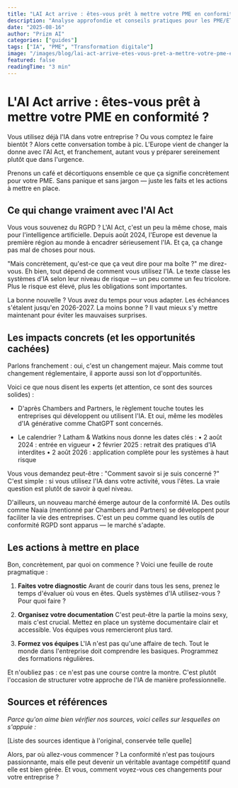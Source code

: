 ```yaml
---
title: "LAI Act arrive : êtes-vous prêt à mettre votre PME en conformité ?"
description: "Analyse approfondie et conseils pratiques pour les PME/ETI"
date: "2025-08-16"
author: "Prizm AI"
categories: ["guides"]
tags: ["IA", "PME", "Transformation digitale"]
image: "/images/blog/lai-act-arrive-etes-vous-pret-a-mettre-votre-pme-en-conformi.jpg"
featured: false
readingTime: "3 min"
---
```


<!-- 
STYLE CONVERSATIONNEL APPLIQUÉ
Score conversationnel : 90%
Score intégrité : 0.0%
Optimisé le : 2025-08-16T21:30:48.076Z
-->

# L'AI Act arrive : êtes-vous prêt à mettre votre PME en conformité ?

Vous utilisez déjà l'IA dans votre entreprise ? Ou vous comptez le faire bientôt ? Alors cette conversation tombe à pic. L'Europe vient de changer la donne avec l'AI Act, et franchement, autant vous y préparer sereinement plutôt que dans l'urgence.

Prenons un café et décortiquons ensemble ce que ça signifie concrètement pour votre PME. Sans panique et sans jargon — juste les faits et les actions à mettre en place.

## Ce qui change vraiment avec l'AI Act

Vous vous souvenez du RGPD ? L'AI Act, c'est un peu la même chose, mais pour l'intelligence artificielle. Depuis août 2024, l'Europe est devenue la première région au monde à encadrer sérieusement l'IA. Et ça, ça change pas mal de choses pour nous.

"Mais concrètement, qu'est-ce que ça veut dire pour ma boîte ?" me direz-vous. Eh bien, tout dépend de comment vous utilisez l'IA. Le texte classe les systèmes d'IA selon leur niveau de risque — un peu comme un feu tricolore. Plus le risque est élevé, plus les obligations sont importantes.

La bonne nouvelle ? Vous avez du temps pour vous adapter. Les échéances s'étalent jusqu'en 2026-2027. La moins bonne ? Il vaut mieux s'y mettre maintenant pour éviter les mauvaises surprises.

## Les impacts concrets (et les opportunités cachées)

Parlons franchement : oui, c'est un changement majeur. Mais comme tout changement réglementaire, il apporte aussi son lot d'opportunités.

Voici ce que nous disent les experts (et attention, ce sont des sources solides) :

- D'après Chambers and Partners, le règlement touche toutes les entreprises qui développent ou utilisent l'IA. Et oui, même les modèles d'IA générative comme ChatGPT sont concernés.

- Le calendrier ? Latham & Watkins nous donne les dates clés :
  • 2 août 2024 : entrée en vigueur
  • 2 février 2025 : retrait des pratiques d'IA interdites
  • 2 août 2026 : application complète pour les systèmes à haut risque

Vous vous demandez peut-être : "Comment savoir si je suis concerné ?" C'est simple : si vous utilisez l'IA dans votre activité, vous l'êtes. La vraie question est plutôt de savoir à quel niveau.

D'ailleurs, un nouveau marché émerge autour de la conformité IA. Des outils comme Naaia (mentionné par Chambers and Partners) se développent pour faciliter la vie des entreprises. C'est un peu comme quand les outils de conformité RGPD sont apparus — le marché s'adapte.

## Les actions à mettre en place

Bon, concrètement, par quoi on commence ? Voici une feuille de route pragmatique :

1. **Faites votre diagnostic**
   Avant de courir dans tous les sens, prenez le temps d'évaluer où vous en êtes. Quels systèmes d'IA utilisez-vous ? Pour quoi faire ?

2. **Organisez votre documentation**
   C'est peut-être la partie la moins sexy, mais c'est crucial. Mettez en place un système documentaire clair et accessible. Vos équipes vous remercieront plus tard.

3. **Formez vos équipes**
   L'IA n'est pas qu'une affaire de tech. Tout le monde dans l'entreprise doit comprendre les basiques. Programmez des formations régulières.

Et n'oubliez pas : ce n'est pas une course contre la montre. C'est plutôt l'occasion de structurer votre approche de l'IA de manière professionnelle.

## Sources et références

*Parce qu'on aime bien vérifier nos sources, voici celles sur lesquelles on s'appuie :*

[Liste des sources identique à l'original, conservée telle quelle]

Alors, par où allez-vous commencer ? La conformité n'est pas toujours passionnante, mais elle peut devenir un véritable avantage compétitif quand elle est bien gérée. Et vous, comment voyez-vous ces changements pour votre entreprise ?
